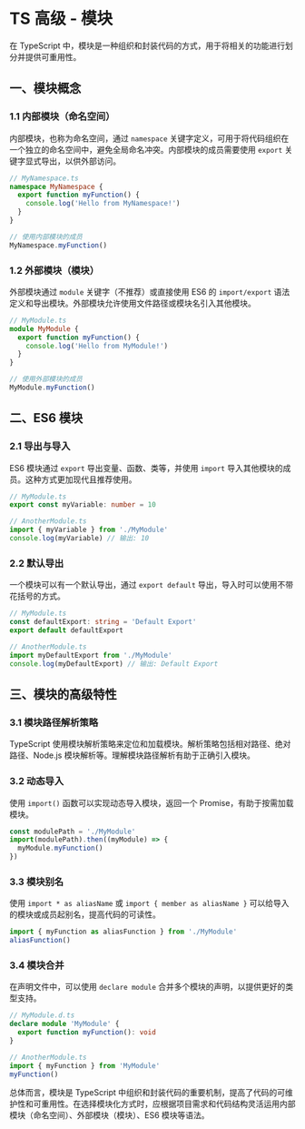 # TS 高级 - 模块

在 TypeScript 中，模块是一种组织和封装代码的方式，用于将相关的功能进行划分并提供可重用性。

## 一、模块概念

### 1.1 内部模块（命名空间）

内部模块，也称为命名空间，通过 `namespace` 关键字定义，可用于将代码组织在一个独立的命名空间中，避免全局命名冲突。内部模块的成员需要使用 `export` 关键字显式导出，以供外部访问。

```typescript
// MyNamespace.ts
namespace MyNamespace {
  export function myFunction() {
    console.log('Hello from MyNamespace!')
  }
}

// 使用内部模块的成员
MyNamespace.myFunction()
```

### 1.2 外部模块（模块）

外部模块通过 `module` 关键字（不推荐）或直接使用 ES6 的 `import/export` 语法定义和导出模块。外部模块允许使用文件路径或模块名引入其他模块。

```typescript
// MyModule.ts
module MyModule {
  export function myFunction() {
    console.log('Hello from MyModule!')
  }
}

// 使用外部模块的成员
MyModule.myFunction()
```

## 二、ES6 模块

### 2.1 导出与导入

ES6 模块通过 `export` 导出变量、函数、类等，并使用 `import` 导入其他模块的成员。这种方式更加现代且推荐使用。

```typescript
// MyModule.ts
export const myVariable: number = 10

// AnotherModule.ts
import { myVariable } from './MyModule'
console.log(myVariable) // 输出: 10
```

### 2.2 默认导出

一个模块可以有一个默认导出，通过 `export default` 导出，导入时可以使用不带花括号的方式。

```typescript
// MyModule.ts
const defaultExport: string = 'Default Export'
export default defaultExport

// AnotherModule.ts
import myDefaultExport from './MyModule'
console.log(myDefaultExport) // 输出: Default Export
```

## 三、模块的高级特性

### 3.1 模块路径解析策略

TypeScript 使用模块解析策略来定位和加载模块。解析策略包括相对路径、绝对路径、Node.js 模块解析等。理解模块路径解析有助于正确引入模块。

### 3.2 动态导入

使用 `import()` 函数可以实现动态导入模块，返回一个 Promise，有助于按需加载模块。

```typescript
const modulePath = './MyModule'
import(modulePath).then((myModule) => {
  myModule.myFunction()
})
```

### 3.3 模块别名

使用 `import * as aliasName` 或 `import { member as aliasName }` 可以给导入的模块或成员起别名，提高代码的可读性。

```typescript
import { myFunction as aliasFunction } from './MyModule'
aliasFunction()
```

### 3.4 模块合并

在声明文件中，可以使用 `declare module` 合并多个模块的声明，以提供更好的类型支持。

```typescript
// MyModule.d.ts
declare module 'MyModule' {
  export function myFunction(): void
}

// AnotherModule.ts
import { myFunction } from 'MyModule'
myFunction()
```

总体而言，模块是 TypeScript 中组织和封装代码的重要机制，提高了代码的可维护性和可重用性。在选择模块化方式时，应根据项目需求和代码结构灵活运用内部模块（命名空间）、外部模块（模块）、ES6 模块等语法。
